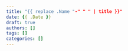 ```yaml
---
title: "{{ replace .Name "-" " " | title }}"
date: {{ .Date }}
draft: true
authors: []
tags: []
categories: []
---
```





